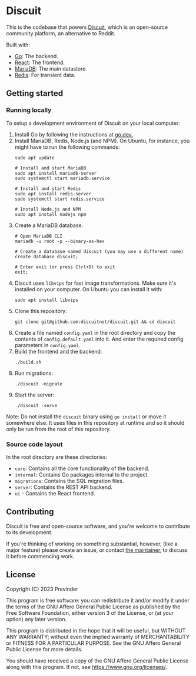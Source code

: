 # Discuit

This is the codebase that powers [Discuit](https://discuit.net), which is an
open-source community platform, an alternative to Reddit. 

Built with:
- [Go](https://go.dev): The backend.
- [React](https://react.dev/): The frontend.
- [MariaDB](https://en.wikipedia.org/wiki/MariaDB): The main datastore.
- [Redis](https://redis.io/): For transient data.

## Getting started

### Running locally

To setup a development environment of Discuit on your local computer:

1. Install Go by following the instructions at
[go.dev.](https://go.dev/doc/install)
1. Install MariaDB, Redis, Node.js (and NPM). On Ubuntu, for instance, you might
have to run the following commands:
    ```shell
    sudo apt update

    # Install and start MariaDB
    sudo apt install mariadb-server
    sudo systemctl start mariadb.service

    # Install and start Redis
    sudo apt install redis-server
    sudo systemctl start redis.service

    # Install Node.js and NPM
    sudo apt install nodejs npm
    ```
1. Create a MariaDB database.
    ```shell
    # Open MariaDB CLI
    mariadb -u root -p --binary-as-hex

    # Create a database named discuit (you may use a different name)
    create database discuit;

    # Enter exit (or press Ctrl+D) to exit
    exit;
    ```
1. Discuit uses `libvips` for fast image transformations. Make sure it's
installed on your computer. On Ubuntu you can install it with:
    ```shell
    sudo apt install libvips
    ```
1. Clone this repository:
    ```shell
    git clone git@github.com:discuitnet/discuit.git && cd discuit
    ```
1. Create a file named `config.yaml` in the root directory and copy the contents
of `config.default.yaml` into it. And enter the required config parameters in
`config.yaml`.
1. Build the frontend and the backend: 
    ```shell
    ./build.sh
    ```
1. Run migrations:
    ```shell
    ./discuit -migrate
    ```
1. Start the server: 
    ```shell
    ./discuit -serve
    ```

Note: Do not install the `discuit` binary using `go install` or move it somewhere
else. It uses files in this repository at runtime and so it should only be run 
from the root of this repository.

### Source code layout

In the root directory are these directories: 
- `core`: Contains all the core functionality of the backend.
- `internal`: Contains Go packages internal to the project.
- `migrations`: Contains the SQL migration files.
- `server`: Contains the REST API backend.
- `ui` - Contains the React frontend.

## Contributing

Discuit is free and open-source software, and you're welcome to contribute to 
its development.

If you're thinking of working on something substantial, however, (like a major
feature) please create an issue, or contact [the
maintainer](https://discuit.net/@previnder), to discuss it before commencing
work.

## License

Copyright (C) 2023 Previnder

This program is free software: you can redistribute it and/or modify it under
the terms of the GNU Affero General Public License as published by the Free
Software Foundation, either version 3 of the License, or (at your option) any
later version.

This program is distributed in the hope that it will be useful, but WITHOUT ANY
WARRANTY; without even the implied warranty of MERCHANTABILITY or FITNESS FOR A
PARTICULAR PURPOSE.  See the GNU Affero General Public License for more details.

You should have received a copy of the GNU Affero General Public License along
with this program.  If not, see <https://www.gnu.org/licenses/>.
